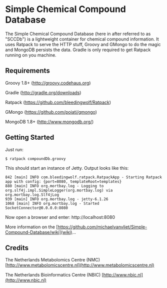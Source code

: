 Simple Chemical Compound Database
=================================

The Simple Chemical Compound Database (here in after referred to as "SCCDb") is a lightweight
container for chemical compound information. It uses Ratpack to serve the HTTP stuff, Groovy and
GMongo to do the magic and MongoDB persists the data. Gradle is only required to get Ratpack running
on you machine.

Requirements
------------
Groovy 1.8+ (http://groovy.codehaus.org)

Gradle (http://gradle.org/downloads)

Ratpack (https://github.com/bleedingwolf/Ratpack)

GMongo (https://github.com/poiati/gmongo)

MongoDB 1.8+ (http://www.mongodb.org/)


Getting Started
---------------

Just run:

	$ ratpack compoundDb.groovy
	
This should start an instance of Jetty. Output looks like this:

	842 [main] INFO com.bleedingwolf.ratpack.RatpackApp - Starting Ratpack app with config: {port=8080, templateRoot=templates}
	880 [main] INFO org.mortbay.log - Logging to org.slf4j.impl.SimpleLogger(org.mortbay.log) via org.mortbay.log.Slf4jLog
	939 [main] INFO org.mortbay.log - jetty-6.1.26
	1068 [main] INFO org.mortbay.log - Started SocketConnector@0.0.0.0:8080
	
Now open a browser and enter: http://localhost:8080

More information on the [https://github.com/michaelvanvliet/Simple-Compound-Database/wiki](wiki)...

Credits
-------

The Netherlands Metabolomics Centre (NMC) [http://www.metabolomicscentre.nl](http://www.metabolomicscentre.nl)

The Netherlands Bioinformatics Centre (NBIC) [http://www.nbic.nl](http://www.nbic.nl)


